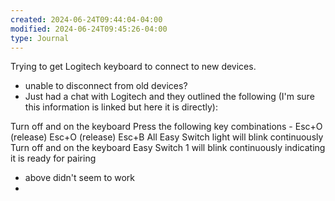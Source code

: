```yaml
---
created: 2024-06-24T09:44:04-04:00
modified: 2024-06-24T09:45:26-04:00
type: Journal
---
```


Trying to get Logitech keyboard to connect to new devices.
- unable to disconnect from old devices?
- Just had a chat with Logitech and they outlined the following (I'm sure this information is linked but here it is directly):

Turn off and on the keyboard
Press the following key combinations - Esc+O (release) Esc+O (release) Esc+B
All Easy Switch light will blink continuously
Turn off and on the keyboard
Easy Switch 1 will blink continuously indicating it is ready for pairing

- above didn't seem to work
-
